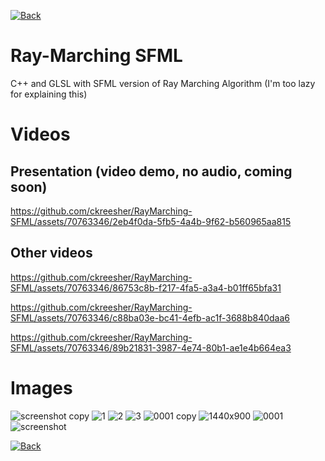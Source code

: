 [![Back](https://user-images.githubusercontent.com/70763346/205440694-aa92ef86-80c0-4935-855b-34f0fdddd160.png)](https://ckreesher.github.io/)

# Ray-Marching SFML
C++ and GLSL with SFML version of Ray Marching Algorithm (I'm too lazy for explaining this)

# Videos

## Presentation (video demo, no audio, coming soon)

https://github.com/ckreesher/RayMarching-SFML/assets/70763346/2eb4f0da-5fb5-4a4b-9f62-b560965aa815

## Other videos
https://github.com/ckreesher/RayMarching-SFML/assets/70763346/86753c8b-f217-4fa5-a3a4-b01ff65bfa31

https://github.com/ckreesher/RayMarching-SFML/assets/70763346/c88ba03e-bc41-4efb-ac1f-3688b840daa6

https://github.com/ckreesher/RayMarching-SFML/assets/70763346/89b21831-3987-4e74-80b1-ae1e4b664ea3

# Images
![screenshot copy](https://github.com/ckreesher/RayMarching-SFML/assets/70763346/543f734e-61ad-4bae-8a4c-9f4b3d79a0d7)
![1](https://github.com/ckreesher/RayMarching-SFML/assets/70763346/4329689e-f3c8-4d2c-9e0d-71b014c20162)
![2](https://github.com/ckreesher/RayMarching-SFML/assets/70763346/ba830704-fe01-41a2-a1ff-ccecf7417c0f)
![3](https://github.com/ckreesher/RayMarching-SFML/assets/70763346/a8178bf6-5ca0-4f17-914e-dcf72b6b6cdf)
![0001 copy](https://github.com/ckreesher/RayMarching-SFML/assets/70763346/a712fb71-c3be-4b23-b8c0-1f5d54fffe2a)
![1440x900](https://github.com/ckreesher/RayMarching-SFML/assets/70763346/465d0cce-c180-4f49-bfad-41ed67f9a029)
![0001](https://github.com/ckreesher/RayMarching-SFML/assets/70763346/adefa90b-1e25-439d-ba8b-1ecc6ede5259)
![screenshot](https://github.com/ckreesher/RayMarching-SFML/assets/70763346/2dee52fa-0079-4642-9233-13e69151587b)

[![Back](https://user-images.githubusercontent.com/70763346/205440694-aa92ef86-80c0-4935-855b-34f0fdddd160.png)](https://ckreesher.github.io/)

